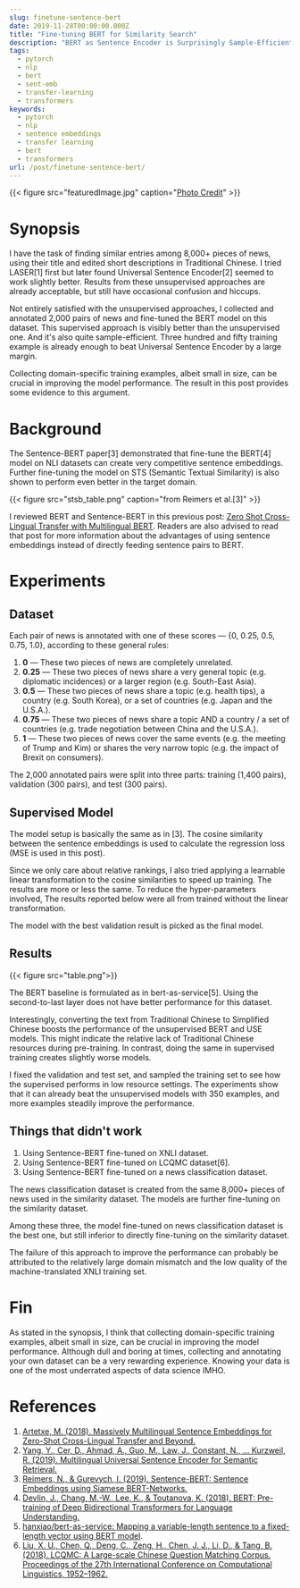 ```yaml
---
slug: finetune-sentence-bert
date: 2019-11-28T00:00:00.000Z
title: "Fine-tuning BERT for Similarity Search"
description: "BERT as Sentence Encoder is Surprisingly Sample-Efficient"
tags:
  - pytorch
  - nlp
  - bert
  - sent-emb
  - transfer-learning
  - transformers
keywords:
  - pytorch
  - nlp
  - sentence embeddings
  - transfer learning
  - bert
  - transformers
url: /post/finetune-sentence-bert/
---
```


{{< figure src="featuredImage.jpg" caption="[Photo Credit](https://pixabay.com/photos/paris-the-river-seine-eiffel-tower-4627143/)" >}}

# Synopsis

I have the task of finding similar entries among 8,000+ pieces of news, using their title and edited short descriptions in Traditional Chinese. I tried LASER[1] first but later found Universal Sentence Encoder[2] seemed to work slightly better. Results from these unsupervised approaches are already acceptable, but still have occasional confusion and hiccups.

Not entirely satisfied with the unsupervised approaches, I collected and annotated 2,000 pairs of news and fine-tuned the BERT model on this dataset. This supervised approach is visibly better than the unsupervised one. And it's also quite sample-efficient. Three hundred and fifty training example is already enough to beat Universal Sentence Encoder by a large margin.

Collecting domain-specific training examples, albeit small in size, can be crucial in improving the model performance. The result in this post provides some evidence to this argument.

# Background

The Sentence-BERT paper[3] demonstrated that fine-tune the BERT[4] model on NLI datasets can create very competitive sentence embeddings. Further fine-tuning the model on STS (Semantic Textual Similarity) is also shown to perform even better in the target domain.

{{< figure src="stsb_table.png" caption="from Reimers et al.[3]" >}}

I reviewed BERT and Sentence-BERT in this previous post: [Zero Shot Cross-Lingual Transfer with Multilingual BERT](https://blog.ceshine.net/post/zero-shot-bert-sent-emb/). Readers are also advised to read that post for more information about the advantages of using sentence embeddings instead of directly feeding sentence pairs to BERT.

# Experiments

## Dataset

Each pair of news is annotated with one of these scores — {0, 0.25, 0.5, 0.75, 1.0}, according to these general rules:

1. **0** — These two pieces of news are completely unrelated.
2. **0.25** — These two pieces of news share a very general topic (e.g. diplomatic incidences) or a larger region (e.g. South-East Asia).
3. **0.5** — These two pieces of news share a topic (e.g. health tips), a country (e.g. South Korea), or a set of countries (e.g. Japan and the U.S.A.).
4. **0.75** — These two pieces of news share a topic AND a country / a set of countries (e.g. trade negotiation between China and the U.S.A.).
5. **1** — These two pieces of news cover the same events (e.g. the meeting of Trump and Kim) or shares the very narrow topic (e.g. the impact of Brexit on consumers).

The 2,000 annotated pairs were split into three parts: training (1,400 pairs), validation (300 pairs), and test (300 pairs).

## Supervised Model

The model setup is basically the same as in [3]. The cosine similarity between the sentence embeddings is used to calculate the regression loss (MSE is used in this post).

Since we only care about relative rankings, I also tried applying a learnable linear transformation to the cosine similarities to speed up training. The results are more or less the same. To reduce the hyper-parameters involved, The results reported below were all from trained without the linear transformation.

The model with the best validation result is picked as the final model.

## Results

{{< figure src="table.png">}}

The BERT baseline is formulated as in bert-as-service[5]. Using the second-to-last layer does not have better performance for this dataset.

Interestingly, converting the text from Traditional Chinese to Simplified Chinese boosts the performance of the unsupervised BERT and USE models. This might indicate the relative lack of Traditional Chinese resources during pre-training. In contrast, doing the same in supervised training creates slightly worse models.

I fixed the validation and test set, and sampled the training set to see how the supervised performs in low resource settings. The experiments show that it can already beat the unsupervised models with 350 examples, and more examples steadily improve the performance.

## Things that didn't work

1. Using Sentence-BERT fine-tuned on XNLI dataset.
1. Using Sentence-BERT fine-tuned on LCQMC dataset[6].
1. Using Sentence-BERT fine-tuned on a news classification dataset.

The news classification dataset is created from the same 8,000+ pieces of news used in the similarity dataset. The models are further fine-tuning on the similarity dataset.

Among these three, the model fine-tuned on news classification dataset is the best one, but still inferior to directly fine-tuning on the similarity dataset.

The failure of this approach to improve the performance can probably be attributed to the relatively large domain mismatch and the low quality of the machine-translated XNLI training set.

# Fin

As stated in the synopsis, I think that collecting domain-specific training examples, albeit small in size, can be crucial in improving the model performance. Although dull and boring at times, collecting and annotating your own dataset can be a very rewarding experience. Knowing your data is one of the most underrated aspects of data science IMHO.

# References

1. [Artetxe, M. (2018). Massively Multilingual Sentence Embeddings for Zero-Shot Cross-Lingual Transfer and Beyond.](http://arxiv.org/abs/1812.10464)
1. [Yang, Y., Cer, D., Ahmad, A., Guo, M., Law, J., Constant, N., … Kurzweil, R. (2019). Multilingual Universal Sentence Encoder for Semantic Retrieval.](http://arxiv.org/abs/1907.04307)
1. [Reimers, N., & Gurevych, I. (2019). Sentence-BERT: Sentence Embeddings using Siamese BERT-Networks.](http://arxiv.org/abs/1908.10084)
1. [Devlin, J., Chang, M.-W., Lee, K., & Toutanova, K. (2018). BERT: Pre-training of Deep Bidirectional Transformers for Language Understanding.](http://arxiv.org/abs/1810.04805)
1. [hanxiao/bert-as-service: Mapping a variable-length sentence to a fixed-length vector using BERT model](https://github.com/hanxiao/bert-as-service).
1. [Liu, X. U., Chen, Q., Deng, C., Zeng, H., Chen, J. J., Li, D., & Tang, B. (2018). LCQMC: A Large-scale Chinese Question Matching Corpus. Proceedings of the 27th International Conference on Computational Linguistics, 1952–1962.](https://www.semanticscholar.org/paper/LCQMC%3A-A-Large-scale-Chinese-Question-Matching-Liu-Chen/549c1a581b61f9ea47afc6f6871845392eaebbc4)
